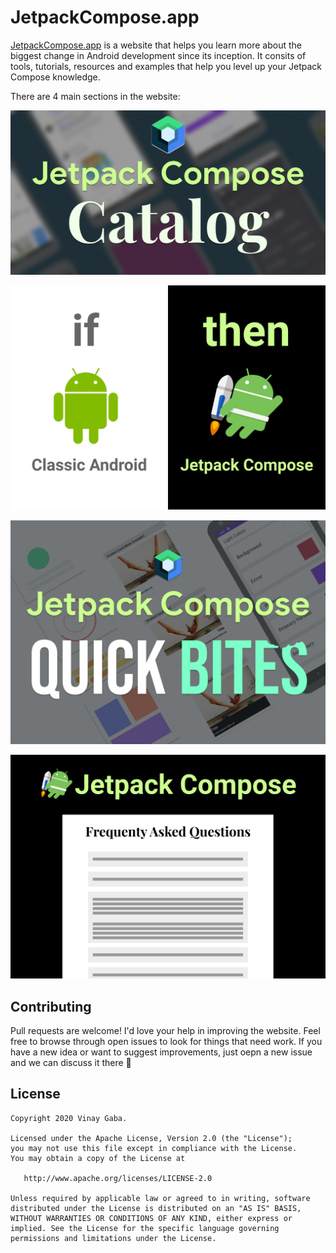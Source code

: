 # JetpackCompose.app

[JetpackCompose.app](https://jetpackcompose.app/) is a website that helps you
learn more about the biggest change in Android development since its inception.
It consits of tools, tutorials, resources and examples that help you level up
your Jetpack Compose knowledge.

There are 4 main sections in the website:


<p align="center">
    <img src="screenshots/catalog_poster.png">
</p>

<p align="center">
    <img src="screenshots/ifttt_poster.png">
</p>

<p align="center">
    <img src="screenshots/quick_bites_poster.png">
</p>

<p align="center">
    <img src="screenshots/faq_poster.png">
</p>



## Contributing
Pull requests are welcome! I'd love your help in improving the website. Feel
free to browse through open issues to look for things that need work. If you
have a new idea or want to suggest improvements, just oepn a new issue and we
can discuss it there 🙏

## License

```
Copyright 2020 Vinay Gaba.

Licensed under the Apache License, Version 2.0 (the "License");
you may not use this file except in compliance with the License.
You may obtain a copy of the License at

   http://www.apache.org/licenses/LICENSE-2.0

Unless required by applicable law or agreed to in writing, software distributed under the License is distributed on an "AS IS" BASIS, WITHOUT WARRANTIES OR CONDITIONS OF ANY KIND, either express or implied. See the License for the specific language governing permissions and limitations under the License.
```